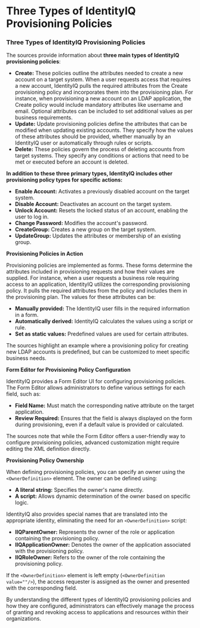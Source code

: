 # Three Types of IdentityIQ Provisioning Policies

### Three Types of IdentityIQ Provisioning Policies

The sources provide information about **three main types of IdentityIQ provisioning policies**:

*   **Create:** These policies outline the attributes needed to create a new account on a target system. When a user requests access that requires a new account, IdentityIQ pulls the required attributes from the Create provisioning policy and incorporates them into the provisioning plan. For instance, when provisioning a new account on an LDAP application, the Create policy would include mandatory attributes like username and email. Optional attributes can be included to set additional values as per business requirements.
*   **Update:** Update provisioning policies define the attributes that can be modified when updating existing accounts. They specify how the values of these attributes should be provided, whether manually by an IdentityIQ user or automatically through rules or scripts.
*   **Delete:** These policies govern the process of deleting accounts from target systems. They specify any conditions or actions that need to be met or executed before an account is deleted.

**In addition to these three primary types, IdentityIQ includes other provisioning policy types for specific actions:**

*   **Enable Account:** Activates a previously disabled account on the target system.
*   **Disable Account:** Deactivates an account on the target system.
*   **Unlock Account:** Resets the locked status of an account, enabling the user to log in.
*   **Change Password:** Modifies the account's password.
*   **CreateGroup:** Creates a new group on the target system.
*   **UpdateGroup:** Updates the attributes or membership of an existing group.

**Provisioning Policies in Action**

Provisioning policies are implemented as forms. These forms determine the attributes included in provisioning requests and how their values are supplied.  For instance, when a user requests a business role requiring access to an application, IdentityIQ utilizes the corresponding provisioning policy. It pulls the required attributes from the policy and includes them in the provisioning plan. The values for these attributes can be:

*   **Manually provided:** The IdentityIQ user fills in the required information in a form.
*   **Automatically derived:** IdentityIQ calculates the values using a script or rule.
*   **Set as static values:** Predefined values are used for certain attributes.

The sources highlight an example where a provisioning policy for creating new LDAP accounts is predefined, but can be customized to meet specific business needs.

**Form Editor for Provisioning Policy Configuration**

IdentityIQ provides a Form Editor UI for configuring provisioning policies. The Form Editor allows administrators to define various settings for each field, such as:

*   **Field Name:** Must match the corresponding native attribute on the target application.
*   **Review Required:** Ensures that the field is always displayed on the form during provisioning, even if a default value is provided or calculated.

The sources note that while the Form Editor offers a user-friendly way to configure provisioning policies, advanced customization might require editing the XML definition directly.

**Provisioning Policy Ownership**

When defining provisioning policies, you can specify an owner using the `<OwnerDefinition>` element. The owner can be defined using:

*   **A literal string:** Specifies the owner's name directly.
*   **A script:** Allows dynamic determination of the owner based on specific logic.

IdentityIQ also provides special names that are translated into the appropriate identity, eliminating the need for an `<OwnerDefinition>` script:

*   **IIQParentOwner:** Represents the owner of the role or application containing the provisioning policy.
*   **IIQApplicationOwner:** Denotes the owner of the application associated with the provisioning policy.
*   **IIQRoleOwner:** Refers to the owner of the role containing the provisioning policy.

If the `<OwnerDefinition>` element is left empty (`<OwnerDefinition value=""/>`), the access requester is assigned as the owner and presented with the corresponding field.

By understanding the different types of IdentityIQ provisioning policies and how they are configured, administrators can effectively manage the process of granting and revoking access to applications and resources within their organizations.
